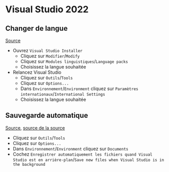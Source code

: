 # Visual Studio 2022

## Changer de langue

[Source](https://stackoverflow.com/a/74091009)

- Ouvrez `Visual Studio Installer`
  - Cliquez sur `Modifier`/`Modify`
  - Cliquez sur `Modules linguistiques`/`Language packs`
  - Choisissez la langue souhaitée
- Relancez Visual Studio
  - Cliquez sur `Outils`/`Tools`
  - Cliquez sur `Options...`
  - Dans `Environnement`/`Environment` cliquez sur `Paramètres internationaux`/`International Settings`
  - Choisissez la langue souhaitée

## Sauvegarde automatique

[Source](https://stackoverflow.com/a/72389607), [source de la source](https://www.talkingdotnet.com/auto-save-files-in-visual-studio-2022/)

- Cliquez sur `Outils`/`Tools`
- Cliquez sur `Options...`
- Dans `Environnement`/`Environment` cliquez sur `Documents`
- Cochez `Enregistrer automatiquement les fichiers quand Visual Studio est en arrière-plan`/`Save new files when Visual Studio is in the background`
